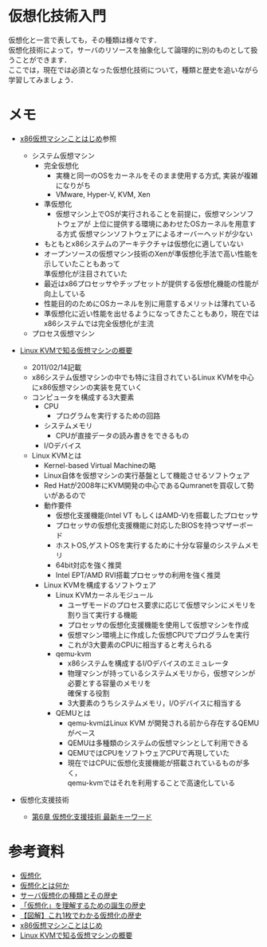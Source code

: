 # 仮想化技術入門

仮想化と一言で表しても，その種類は様々です．  
仮想化技術によって，サーバのリソースを抽象化して論理的に別のものとして扱うことができます．  
ここでは，現在では必須となった仮想化技術について，種類と歴史を追いながら学習してみましょう．  

# メモ

- [x86仮想マシンことはじめ](http://gihyo.jp/dev/serial/01/vm_work/0001)参照
  - システム仮想マシン
    - 完全仮想化
      - 実機と同一のOSをカーネルをそのまま使用する方式, 実装が複雑になりがち
      - VMware, Hyper-V, KVM, Xen
    - 準仮想化
      - 仮想マシン上でOSが実行されることを前提に，仮想マシンソフトウェアが
        上位に提供する環境にあわせたOSカーネルを用意する方式
        仮想マシンソフトウェアによるオーバーヘッドが少ない
    - もともとx86システムのアーキテクチャは仮想化に適していない
    - オープンソースの仮想マシン技術のXenが準仮想化手法で高い性能を示していたこともあって  
      準仮想化が注目されていた
    - 最近はx86プロセッサやチップセットが提供する仮想化機能の性能が向上している
    - 性能目的のためにOSカーネルを別に用意するメリットは薄れている
    - 準仮想化に近い性能を出せるようになってきたこともあり，現在では
      x86システムでは完全仮想化が主流
  - プロセス仮想マシン

- [Linux KVMで知る仮想マシンの概要](http://gihyo.jp/dev/serial/01/vm_work/0002)
  - 2011/02/14記載
  - x86システム仮想マシンの中でも特に注目されているLinux KVMを中心にx86仮想マシンの実装を見ていく
  - コンピュータを構成する3大要素
    - CPU
      - プログラムを実行するための回路
    - システムメモリ
      - CPUが直接データの読み書きをできるもの
    - I/Oデバイス
  - Linux KVMとは
    - Kernel-based Virtual Machineの略
    - Linux自体を仮想マシンの実行基盤として機能させるソフトウェア
    - Red Hatが2008年にKVM開発の中心であるQumranetを買収して勢いがあるので
    - 動作要件
      - 仮想化支援機能(Intel VT もしくはAMD-V)を搭載したプロセッサ
      - プロセッサの仮想化支援機能に対応したBIOSを持つマザーボード
      - ホストOS,ゲストOSを実行するために十分な容量のシステムメモリ
      - 64bit対応を強く推奨
      - Intel EPT/AMD RVI搭載プロセッサの利用を強く推奨
    - Linux KVMを構成するソフトウェア
      - Linux KVMカーネルモジュール
        - ユーザモードのプロセス要求に応じて仮想マシンにメモリを割り当て実行する機能
        - プロセッサの仮想化支援機能を使用して仮想マシンを作成
        - 仮想マシン環境上に作成した仮想CPUでプログラムを実行
        - これが3大要素のCPUに相当すると考えられる
      - qemu-kvm
        - x86システムを構成するI/Oデバイスのエミュレータ
        - 物理マシンが持っているシステムメモリから，仮想マシンが必要とする容量のメモリを  
          確保する役割
        - 3大要素のうちシステムメモリ，I/Oデバイスに相当する
      - QEMUとは
        - qemu-kvmはLinux KVM が開発される前から存在するQEMUがベース
        - QEMUは多種類のシステムの仮想マシンとして利用できる
        - QEMUではCPUをソフトウェアCPUで再現していた
        - 現在ではCPUに仮想化支援機能が搭載されているものが多く，  
          qemu-kvmではそれを利用することで高速化している

- 仮想化支援技術
  - [第6章 仮想化支援技術 最新キーワード](http://www.plathome.co.jp/solution/virtualserver/introduction/06.html)

# 参考資料

- [仮想化](https://ja.wikipedia.org/wiki/%E4%BB%AE%E6%83%B3%E5%8C%96#cite_note-1)
- [仮想化とは何か](http://www.vsolution.jp/vmware/virtualization_guide/01/)
- [サーバ仮想化の種類とその歴史](https://enterprisezine.jp/iti/detail/362)
- [「仮想化」を理解するための誕生の歴史](http://blogs.itmedia.co.jp/itsolutionjuku/2014/06/post-9f0b.html)
- [【図解】これ1枚でわかる仮想化の歴史](http://blogs.itmedia.co.jp/itsolutionjuku/2015/06/post_90.html)
- [x86仮想マシンことはじめ](http://gihyo.jp/dev/serial/01/vm_work/0001)
- [Linux KVMで知る仮想マシンの概要](http://gihyo.jp/dev/serial/01/vm_work/0002)
